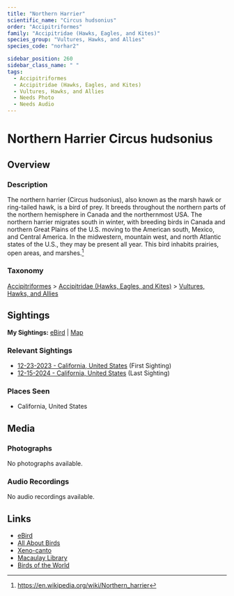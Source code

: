 ```yaml
---
title: "Northern Harrier"
scientific_name: "Circus hudsonius"
order: "Accipitriformes"
family: "Accipitridae (Hawks, Eagles, and Kites)"
species_group: "Vultures, Hawks, and Allies"
species_code: "norhar2"

sidebar_position: 260
sidebar_class_name: " "
tags: 
  - Accipitriformes
  - Accipitridae (Hawks, Eagles, and Kites)
  - Vultures, Hawks, and Allies
  - Needs Photo
  - Needs Audio
---
```


# Northern Harrier <span className='sci_name'>Circus hudsonius</span>

## Overview

### Description
The northern harrier (Circus hudsonius), also known as the marsh hawk or ring-tailed hawk, is a bird of prey. It breeds throughout the northern parts of the northern hemisphere in Canada and the northernmost USA.
The northern harrier migrates south in winter, with breeding birds in Canada and northern Great Plains of the U.S. moving to the American south, Mexico, and Central America. In the midwestern, mountain west, and north Atlantic states of the U.S., they may be present all year. This bird inhabits prairies, open areas, and marshes.[^1]

[^1]: https://en.wikipedia.org/wiki/Northern_harrier

### Taxonomy
[Accipitriformes](/tags/accipitriformes) > [Accipitridae (Hawks, Eagles, and Kites)](/tags/accipitridae-hawks-eagles-and-kites) > [Vultures, Hawks, and Allies](/tags/vultures-hawks-and-allies)


## Sightings

**My Sightings:** [eBird](https://ebird.org/lifelist?r=world&time=life&spp=norhar2) | [Map](/map?species_code=norhar2)

### Relevant Sightings

* [12-23-2023 - California, United States](https://ebird.org/checklist/S157058117) (First Sighting)
* [12-15-2024 - California, United States](https://ebird.org/checklist/S205522237) (Last Sighting)

### Places Seen

* California, United States



## Media
### Photographs
No photographs available.

### Audio Recordings
No audio recordings available.

## Links
* [eBird](https://ebird.org/species/norhar2) 
* [All About Birds](https://www.allaboutbirds.org/guide/norhar2) 
* [Xeno-canto](https://www.xeno-canto.org/species/circus-hudsonius) 
* [Macaulay Library](https://search.macaulaylibrary.org/catalog?taxonCode=norhar2&sort=rating_rank_desc)
* [Birds of the World](https://birdsoftheworld.org/bow/species/norhar2)
